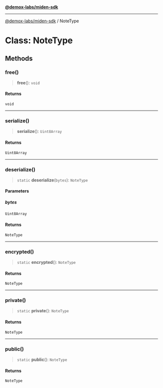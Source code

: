 [**@demox-labs/miden-sdk**](../README.md)

***

[@demox-labs/miden-sdk](../README.md) / NoteType

# Class: NoteType

## Methods

### free()

> **free**(): `void`

#### Returns

`void`

***

### serialize()

> **serialize**(): `Uint8Array`

#### Returns

`Uint8Array`

***

### deserialize()

> `static` **deserialize**(`bytes`): `NoteType`

#### Parameters

##### bytes

`Uint8Array`

#### Returns

`NoteType`

***

### encrypted()

> `static` **encrypted**(): `NoteType`

#### Returns

`NoteType`

***

### private()

> `static` **private**(): `NoteType`

#### Returns

`NoteType`

***

### public()

> `static` **public**(): `NoteType`

#### Returns

`NoteType`
